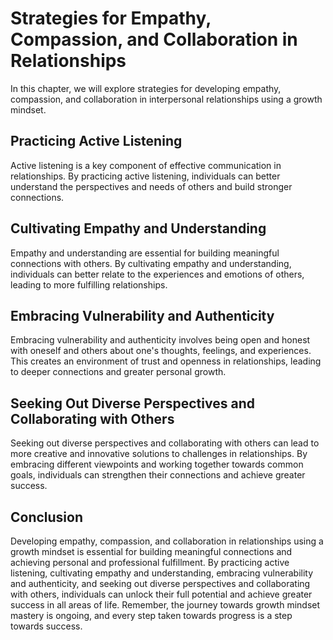 Strategies for Empathy, Compassion, and Collaboration in Relationships
================================================================================================================================

In this chapter, we will explore strategies for developing empathy, compassion, and collaboration in interpersonal relationships using a growth mindset.

Practicing Active Listening
---------------------------

Active listening is a key component of effective communication in relationships. By practicing active listening, individuals can better understand the perspectives and needs of others and build stronger connections.

Cultivating Empathy and Understanding
-------------------------------------

Empathy and understanding are essential for building meaningful connections with others. By cultivating empathy and understanding, individuals can better relate to the experiences and emotions of others, leading to more fulfilling relationships.

Embracing Vulnerability and Authenticity
----------------------------------------

Embracing vulnerability and authenticity involves being open and honest with oneself and others about one's thoughts, feelings, and experiences. This creates an environment of trust and openness in relationships, leading to deeper connections and greater personal growth.

Seeking Out Diverse Perspectives and Collaborating with Others
--------------------------------------------------------------

Seeking out diverse perspectives and collaborating with others can lead to more creative and innovative solutions to challenges in relationships. By embracing different viewpoints and working together towards common goals, individuals can strengthen their connections and achieve greater success.

Conclusion
----------

Developing empathy, compassion, and collaboration in relationships using a growth mindset is essential for building meaningful connections and achieving personal and professional fulfillment. By practicing active listening, cultivating empathy and understanding, embracing vulnerability and authenticity, and seeking out diverse perspectives and collaborating with others, individuals can unlock their full potential and achieve greater success in all areas of life. Remember, the journey towards growth mindset mastery is ongoing, and every step taken towards progress is a step towards success.
